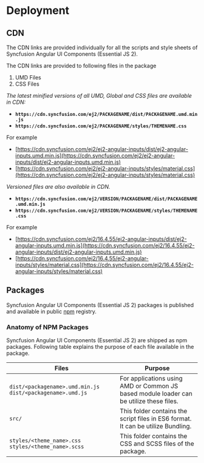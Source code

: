 # Deployment

## CDN

The CDN links are provided individually for all the scripts and style sheets of Syncfusion Angular UI Components (Essential JS 2).

The CDN links are provided to following files in the package

1. UMD Files
2. CSS Files

_The latest minified versions of all UMD, Global and CSS files are available in CDN:_

* **`https://cdn.syncfusion.com/ej2/PACKAGENAME/dist/PACKAGENAME.umd.min.js`**
* **`https://cdn.syncfusion.com/ej2/PACKAGENAME/styles/THEMENAME.css`**

For example

* [https://cdn.syncfusion.com/ej2/ej2-angular-inputs/dist/ej2-angular-inputs.umd.min.js](https://cdn.syncfusion.com/ej2/ej2-angular-inputs/dist/ej2-angular-inputs.umd.min.js)
* [https://cdn.syncfusion.com/ej2/ej2-angular-inputs/styles/material.css](https://cdn.syncfusion.com/ej2/ej2-angular-inputs/styles/material.css)

_Versioned files are also available in CDN._

* **`https://cdn.syncfusion.com/ej2/VERSION/PACKAGENAME/dist/PACKAGENAME.umd.min.js`**
* **`https://cdn.syncfusion.com/ej2/VERSION/PACKAGENAME/styles/THEMENAME.css`**

For example

* [https://cdn.syncfusion.com/ej2/16.4.55/ej2-angular-inputs/dist/ej2-angular-inputs.umd.min.js](https://cdn.syncfusion.com/ej2/16.4.55/ej2-angular-inputs/dist/ej2-angular-inputs.umd.min.js)
* [https://cdn.syncfusion.com/ej2/16.4.55/ej2-angular-inputs/styles/material.css](https://cdn.syncfusion.com/ej2/16.4.55/ej2-angular-inputs/styles/material.css)

## Packages

Syncfusion Angular UI Components (Essential JS 2) packages is published and available in public
[npm](https://www.npmjs.com/search?q=ej2-angular&page=1&ranking=optimal) registry.

### Anatomy of NPM Packages

Syncfusion Angular UI Components (Essential JS 2) are shipped as npm packages. Following
table explains the purpose of each file available in the package.

|    Files                                                                  |    Purpose                                                                                                                                                                                                                                                                                   |
|---------------------------------------------------------------------------|----------------------------------------------------------------------------------------------------------------------------------------------------------------------------------------------------------------------------------------------------------------------------------------------|
|    `dist/<packagename>.umd.min.js`   `dist/<packagename>.umd.js`              |        For applications using AMD or Common JS based   module loader can be utilize these files.                                                                                                                                                                                             |
|    `src/`                                                                   |    This folder contains the script files in ES6 format. It can be utilize Bundling.                                                                                                                                                         |
|    `styles/<theme_name>.css`      `styles/<theme_name>.scss`                     |    This folder contains the CSS and SCSS files of the package.                                                                                                                                                                                                                             ||